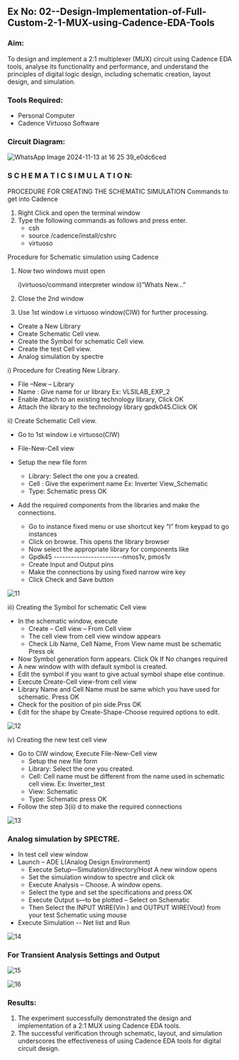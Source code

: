 ## Ex No: 02--Design-Implementation-of-Full-Custom-2-1-MUX-using-Cadence-EDA-Tools

### Aim:

To design and implement a 2:1 multiplexer (MUX) circuit using Cadence EDA tools, analyse its functionality and performance, and understand the principles of digital logic design, including schematic creation, layout design, and simulation.

### Tools Required:

- Personal Computer
- Cadence Virtuoso Software

### Circuit Diagram:

![WhatsApp Image 2024-11-13 at 16 25 39_e0dc6ced](https://github.com/user-attachments/assets/f57632ac-4efb-4a26-a5a1-77e8a41c087d)

### S C H E M A T I C S I M U L A T I O N:

PROCEDURE FOR CREATING THE SCHEMATIC SIMULATION
Commands to get into Cadence

1.	Right Click and open the terminal window
2.	Type the following commands as follows and press enter.
	- csh
	- source /cadence/install/cshrc
	- virtuoso

Procedure for Schematic simulation using Cadence

1.	Now two windows must open

  	i)virtuoso/command interpreter window ii)”Whats New…”

2.	Close the 2nd window
3.	Use 1st window i.e virtuoso window(CIW) for further processing.
	
  - Create a New Library
  - Create Schematic Cell view.
  - Create the Symbol for schematic Cell view.
  - Create the test Cell view.
  - Analog simulation by spectre



i)	Procedure for Creating New Library.

- File –New – Library
- Name : Give name for ur library Ex: VLSILAB_EXP_2
- Enable Attach to an existing technology library, Click OK
- Attach the library to the technology library gpdk045.Click OK

ii)	Create Schematic Cell view.

- Go to 1st window i.e virtuoso(CIW)
- File-New-Cell view
- Setup the new file form
	 + Library: Select the one you a created.
	 + Cell : Give the experiment name Ex: Inverter View_Schematic
	 + Type: Schematic press OK
    
- Add the required components from the libraries and make the connections.
	 + Go to instance fixed menu or use shortcut key “I” from keypad to go instances
	+ Click on browse. This opens the library browser
	+ Now select the appropriate library for components like 
	+ Gpdk45 ------------------------nmos1v,  pmos1v
	+ Create Input and Output pins
	+ Make the connections by using fixed narrow wire key
	+ Click Check and Save button

![11](https://github.com/user-attachments/assets/193a3940-3afe-46f9-ba35-133615136171)

	
 
iii)	Creating the Symbol for schematic Cell view

- In the schematic window, execute 
	+	Create – Cell view – From Cell view
	+	The cell view from cell view window appears
	+	Check Lib Name, Cell Name, From View name must be schematic Press ok
- Now Symbol generation form appears. Click Ok If No changes required
- A new window with with default symbol is created.
- Edit the symbol if you want to give actual symbol shape else continue.
- Execute Create-Cell view-from cell view
- Library Name and Cell Name must be same which you have used for schematic. Press OK
- Check for the position of pin side.Prss OK
- Edit for the shape by Create-Shape-Choose required options to edit.

![12](https://github.com/user-attachments/assets/7e61b81d-386a-40f8-9f95-1723ad90d173)
 
iv)	Creating the new test cell view

- Go to CIW window, Execute File-New-Cell view
	+ Setup the new file form
	+ Library: Select the one you created.
	+ Cell: Cell name must be different from the name used in schematic cell view. Ex: Inverter_test
	+ View: Schematic
	+ Type: Schematic press OK
- Follow the step 3(ii) d to make the required connections

![13](https://github.com/user-attachments/assets/f85b55fe-aa14-4593-adb5-4959a5aaddb2)

### Analog simulation by SPECTRE.

- In test cell view window
- Launch – ADE L(Analog Design Environment)
	+ Execute Setup—Simulation/directory/Host A new window opens
	+ Set the simulation window to spectre and click ok
	+ Execute Analysis – Choose. A window opens.
	+ Select the type and set the specifications and press OK
	+ Execute Output s—to be plotted – Select on Schematic
	+ Then Select the INPUT WIRE(Vin ) and OUTPUT WIRE(Vout) from your test Schematic using mouse
- Execute Simulation -- Net list and Run

![14](https://github.com/user-attachments/assets/35729903-1be7-468c-925b-47cedf276394)

### For Transient Analysis Settings and Output

![15](https://github.com/user-attachments/assets/6b7d505e-ca59-45fc-8ce1-1cf23d952bd2)


 ![16](https://github.com/user-attachments/assets/4cdd1104-7c24-45ed-9c63-c467666b2d4a)



 

### Results:

1. The experiment successfully demonstrated the design and implementation of a 2:1 MUX using Cadence EDA tools. 
2. The successful verification through schematic, layout, and simulation underscores the effectiveness of using Cadence EDA tools for digital circuit design.
